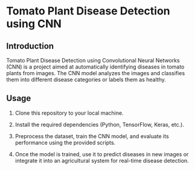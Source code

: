 # Tomato Plant Disease Detection using CNN

## Introduction

Tomato Plant Disease Detection using Convolutional Neural Networks (CNN) is a project aimed at automatically identifying diseases in tomato plants from images. The CNN model analyzes the images and classifies them into different disease categories or labels them as healthy.

## Usage

1. Clone this repository to your local machine.

2. Install the required dependencies (Python, TensorFlow, Keras, etc.).

3. Preprocess the dataset, train the CNN model, and evaluate its performance using the provided scripts.

4. Once the model is trained, use it to predict diseases in new images or integrate it into an agricultural system for real-time disease detection.
